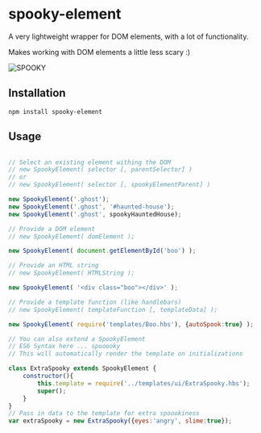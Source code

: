 # spooky-element

A very lightweight wrapper for DOM elements, with a lot of functionality.

Makes working with DOM elements a little less scary :)

![SPOOKY](http://i.imgur.com/4jTSYHn.png)

## Installation

`npm install spooky-element`

## Usage

```javascript

// Select an existing element withing the DOM
// new SpookyElement( selector [, parentSelector] )
// or
// new SpookyElement( selector [, spookyElementParent] )

new SpookyElement('.ghost');
new SpookyElement('.ghost', '#haunted-house');
new SpookyElement('.ghost', spookyHauntedHouse);

// Provide a DOM element
// new SpookyElement( domElement );

new SpookyElement( document.getElementById('boo') );

// Provide an HTML string
// new SpookyElement( HTMLString );

new SpookyElement( '<div class="boo"></div>' );

// Provide a template function (like handlebars)
// new SpookyElement( templateFunction [, templateData] );

new SpookyElement( require('templates/Boo.hbs'), {autoSpook:true} );

// You can also extend a SpookyElement
// ES6 Syntax here ... spooooky
// This will automatically render the template on initializations

class ExtraSpooky extends SpookyElement {
    constructor(){
        this.template = require('../templates/ui/ExtraSpooky.hbs');
        super();
    }
}
// Pass in data to the template for extra spoookiness
var extraSpooky = new ExtraSpooky({eyes:'angry', slime:true});